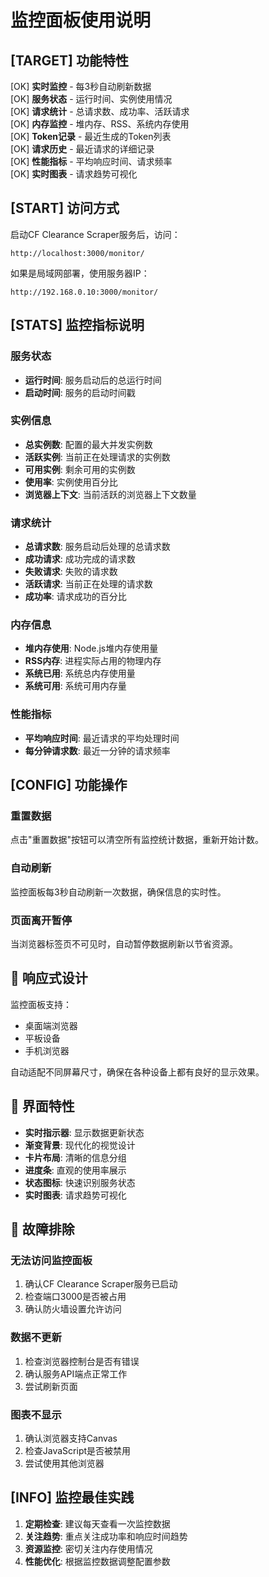 # 监控面板使用说明

## [TARGET] 功能特性

[OK] **实时监控** - 每3秒自动刷新数据  
[OK] **服务状态** - 运行时间、实例使用情况  
[OK] **请求统计** - 总请求数、成功率、活跃请求  
[OK] **内存监控** - 堆内存、RSS、系统内存使用  
[OK] **Token记录** - 最近生成的Token列表  
[OK] **请求历史** - 最近请求的详细记录  
[OK] **性能指标** - 平均响应时间、请求频率  
[OK] **实时图表** - 请求趋势可视化  

## [START] 访问方式

启动CF Clearance Scraper服务后，访问：

```
http://localhost:3000/monitor/
```

如果是局域网部署，使用服务器IP：

```
http://192.168.0.10:3000/monitor/
```

## [STATS] 监控指标说明

### 服务状态
- **运行时间**: 服务启动后的总运行时间
- **启动时间**: 服务的启动时间戳

### 实例信息
- **总实例数**: 配置的最大并发实例数
- **活跃实例**: 当前正在处理请求的实例数
- **可用实例**: 剩余可用的实例数
- **使用率**: 实例使用百分比
- **浏览器上下文**: 当前活跃的浏览器上下文数量

### 请求统计
- **总请求数**: 服务启动后处理的总请求数
- **成功请求**: 成功完成的请求数
- **失败请求**: 失败的请求数
- **活跃请求**: 当前正在处理的请求数
- **成功率**: 请求成功的百分比

### 内存信息
- **堆内存使用**: Node.js堆内存使用量
- **RSS内存**: 进程实际占用的物理内存
- **系统已用**: 系统总内存使用量
- **系统可用**: 系统可用内存量

### 性能指标
- **平均响应时间**: 最近请求的平均处理时间
- **每分钟请求数**: 最近一分钟的请求频率

## [CONFIG] 功能操作

### 重置数据
点击"重置数据"按钮可以清空所有监控统计数据，重新开始计数。

### 自动刷新
监控面板每3秒自动刷新一次数据，确保信息的实时性。

### 页面离开暂停
当浏览器标签页不可见时，自动暂停数据刷新以节省资源。

## 📱 响应式设计

监控面板支持：
- 桌面端浏览器
- 平板设备
- 手机浏览器

自动适配不同屏幕尺寸，确保在各种设备上都有良好的显示效果。

## 🎨 界面特性

- **实时指示器**: 显示数据更新状态
- **渐变背景**: 现代化的视觉设计
- **卡片布局**: 清晰的信息分组
- **进度条**: 直观的使用率展示
- **状态图标**: 快速识别服务状态
- **实时图表**: 请求趋势可视化

## 🚨 故障排除

### 无法访问监控面板
1. 确认CF Clearance Scraper服务已启动
2. 检查端口3000是否被占用
3. 确认防火墙设置允许访问

### 数据不更新
1. 检查浏览器控制台是否有错误
2. 确认服务API端点正常工作
3. 尝试刷新页面

### 图表不显示
1. 确认浏览器支持Canvas
2. 检查JavaScript是否被禁用
3. 尝试使用其他浏览器

## [INFO] 监控最佳实践

1. **定期检查**: 建议每天查看一次监控数据
2. **关注趋势**: 重点关注成功率和响应时间趋势
3. **资源监控**: 密切关注内存使用情况
4. **性能优化**: 根据监控数据调整配置参数